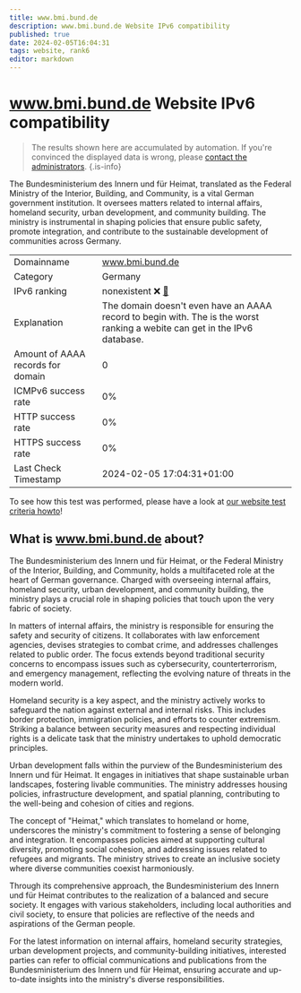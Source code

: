 ```yaml
---
title: www.bmi.bund.de
description: www.bmi.bund.de Website IPv6 compatibility
published: true
date: 2024-02-05T16:04:31
tags: website, rank6
editor: markdown
---
```


# www.bmi.bund.de Website IPv6 compatibility

> The results shown here are accumulated by automation. If you're convinced the displayed data is wrong, please [contact the administrators](/howto/chat). 
{.is-info}

The Bundesministerium des Innern und für Heimat, translated as the Federal Ministry of the Interior, Building, and Community, is a vital German government institution. It oversees matters related to internal affairs, homeland security, urban development, and community building. The ministry is instrumental in shaping policies that ensure public safety, promote integration, and contribute to the sustainable development of communities across Germany.


|   |   |
| - | - |
| Domainname | www.bmi.bund.de
| Category | Germany |
| IPv6 ranking | nonexistent :x: [🔗](/howto/ranking) |
| Explanation | The domain doesn't even have an AAAA record to begin with. The is the worst ranking a webite can get in the IPv6 database. |
| Amount of AAAA records for domain | 0 |
| ICMPv6 success rate | 0%|
| HTTP success rate | 0% |
| HTTPS success rate | 0% |
| Last Check Timestamp | 2024-02-05 17:04:31+01:00 |

To see how this test was performed, please have a look at [our website test criteria howto](/howto/testcriteria/website)!


## What is www.bmi.bund.de about?
The Bundesministerium des Innern und für Heimat, or the Federal Ministry of the Interior, Building, and Community, holds a multifaceted role at the heart of German governance. Charged with overseeing internal affairs, homeland security, urban development, and community building, the ministry plays a crucial role in shaping policies that touch upon the very fabric of society.

In matters of internal affairs, the ministry is responsible for ensuring the safety and security of citizens. It collaborates with law enforcement agencies, devises strategies to combat crime, and addresses challenges related to public order. The focus extends beyond traditional security concerns to encompass issues such as cybersecurity, counterterrorism, and emergency management, reflecting the evolving nature of threats in the modern world.

Homeland security is a key aspect, and the ministry actively works to safeguard the nation against external and internal risks. This includes border protection, immigration policies, and efforts to counter extremism. Striking a balance between security measures and respecting individual rights is a delicate task that the ministry undertakes to uphold democratic principles.

Urban development falls within the purview of the Bundesministerium des Innern und für Heimat. It engages in initiatives that shape sustainable urban landscapes, fostering livable communities. The ministry addresses housing policies, infrastructure development, and spatial planning, contributing to the well-being and cohesion of cities and regions.

The concept of "Heimat," which translates to homeland or home, underscores the ministry's commitment to fostering a sense of belonging and integration. It encompasses policies aimed at supporting cultural diversity, promoting social cohesion, and addressing issues related to refugees and migrants. The ministry strives to create an inclusive society where diverse communities coexist harmoniously.

Through its comprehensive approach, the Bundesministerium des Innern und für Heimat contributes to the realization of a balanced and secure society. It engages with various stakeholders, including local authorities and civil society, to ensure that policies are reflective of the needs and aspirations of the German people.

For the latest information on internal affairs, homeland security strategies, urban development projects, and community-building initiatives, interested parties can refer to official communications and publications from the Bundesministerium des Innern und für Heimat, ensuring accurate and up-to-date insights into the ministry's diverse responsibilities.


